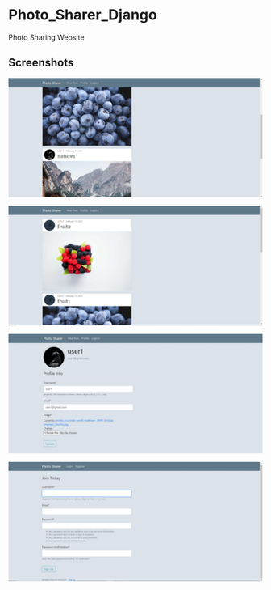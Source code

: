 # Photo_Sharer_Django

Photo Sharing Website

Screenshots  
------------

  ![alt text](https://github.com/GretaRob/Photo_Sharer_Django/blob/master/screenshot1.JPG)


  ![alt text](https://github.com/gretarob/photo_sharer_django/blob/master/screenshot2.JPG)

  
  ![alt text](https://github.com/gretarob/photo_sharer_django/blob/master/screenshot3.JPG)
  
   ![alt text](https://github.com/gretarob/photo_sharer_django/blob/master/screenshot4.JPG)
